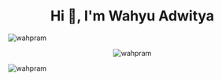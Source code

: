 <h1 align="center">Hi 👋, I'm Wahyu Adwitya</h1>

<p align="left"> <img src="https://komarev.com/ghpvc/?username=wahpram&label=Profile%20views&color=0e75b6&style=flat" alt="wahpram" /> </p>

<p align="center"><img src="https://github-readme-stats.vercel.app/api/top-langs?username=wahpram&show_icons=true&locale=en&layout=compact" alt="wahpram" /></p>

<p><img align="center" src="https://github-readme-streak-stats.herokuapp.com/?user=wahpram&" alt="wahpram" /></p>

